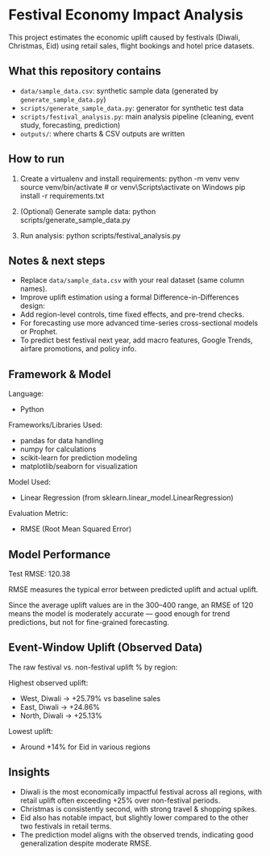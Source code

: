 # Festival Economy Impact Analysis

This project estimates the economic uplift caused by festivals (Diwali, Christmas, Eid)
using retail sales, flight bookings and hotel price datasets.

## What this repository contains
- `data/sample_data.csv`: synthetic sample data (generated by `generate_sample_data.py`)
- `scripts/generate_sample_data.py`: generator for synthetic test data
- `scripts/festival_analysis.py`: main analysis pipeline (cleaning, event study, forecasting, prediction)
- `outputs/`: where charts & CSV outputs are written

## How to run
1. Create a virtualenv and install requirements:
python -m venv venv
source venv/bin/activate # or venv\Scripts\activate on Windows
pip install -r requirements.txt

2. (Optional) Generate sample data:
python scripts/generate_sample_data.py

3. Run analysis:
python scripts/festival_analysis.py

## Notes & next steps
- Replace `data/sample_data.csv` with your real dataset (same column names).
- Improve uplift estimation using a formal Difference-in-Differences design:
- Add region-level controls, time fixed effects, and pre-trend checks.
- For forecasting use more advanced time-series cross-sectional models or Prophet.
- To predict best festival next year, add macro features, Google Trends, airfare promotions, and policy info.

## Framework & Model
Language:  
- Python

Frameworks/Libraries Used:
- pandas for data handling
- numpy for calculations
- scikit-learn for prediction modeling
- matplotlib/seaborn for visualization

Model Used:
- Linear Regression (from sklearn.linear_model.LinearRegression)

Evaluation Metric: 
- RMSE (Root Mean Squared Error)

## Model Performance
Test RMSE: 120.38

RMSE measures the typical error between predicted uplift and actual uplift.

Since the average uplift values are in the 300–400 range, an RMSE of 120 means the model is moderately accurate — good enough for trend predictions, but not for fine-grained forecasting.

## Event-Window Uplift (Observed Data)
The raw festival vs. non-festival uplift % by region:

Highest observed uplift:
- West, Diwali → +25.79% vs baseline sales
- East, Diwali → +24.86%
- North, Diwali → +25.13%

Lowest uplift: 
- Around +14% for Eid in various regions

## Insights
- Diwali is the most economically impactful festival across all regions, with retail uplift often exceeding +25% over non-festival periods.
- Christmas is consistently second, with strong travel & shopping spikes.
- Eid also has notable impact, but slightly lower compared to the other two festivals in retail terms.
- The prediction model aligns with the observed trends, indicating good generalization despite moderate RMSE.







